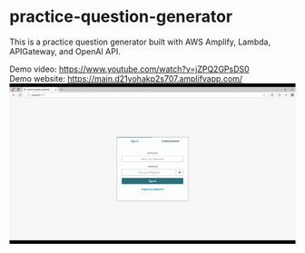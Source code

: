 # practice-question-generator

 This is a practice question generator built with AWS Amplify, Lambda, APIGateway, and OpenAI API.
 
 Demo video: https://www.youtube.com/watch?v=jZPQ2GPsDS0
 <br />
 Demo website: https://main.d21yohakp2s707.amplifyapp.com/
 <br />
 <img src="practice question generator demo 20250310.gif">
